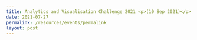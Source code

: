 ```yaml
---
title: Analytics and Visualisation Challenge 2021 <p>(10 Sep 2021)</p>
date: 2021-07-27
permalink: /resources/events/permalink
layout: post
---
```





